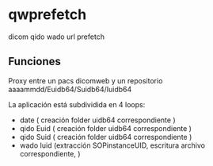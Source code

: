# qwprefetch
dicom qido wado url prefetch



## Funciones

Proxy entre un pacs dicomweb y un repositorio aaaammdd/Euidb64/Suidb64/Iuidb64

La aplicación está subdividida en 4 loops:

- date ( creación folder uidb64 correspondiente )
- qido Euid ( creación folder uidb64 correspondiente )
- qido Suid ( creación folder uidb64 correspondiente )
- wado Iuid (extracción SOPinstanceUID, escritura archivo correspondiente, )
